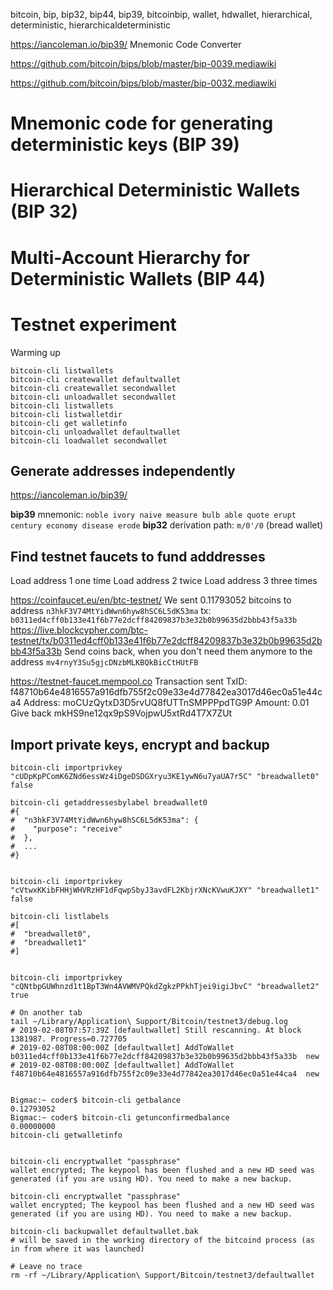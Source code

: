 bitcoin, bip, bip32, bip44, bip39, bitcoinbip, wallet, hdwallet, hierarchical, deterministic, hierarchicaldeterministic

https://iancoleman.io/bip39/
  Mnemonic Code Converter

https://github.com/bitcoin/bips/blob/master/bip-0039.mediawiki

https://github.com/bitcoin/bips/blob/master/bip-0032.mediawiki

# Mnemonic code for generating deterministic keys (BIP 39)

# Hierarchical Deterministic Wallets (BIP 32)

# Multi-Account Hierarchy for Deterministic Wallets (BIP 44)

# Testnet experiment

Warming up

```
bitcoin-cli listwallets
bitcoin-cli createwallet defaultwallet
bitcoin-cli createwallet secondwallet
bitcoin-cli unloadwallet secondwallet
bitcoin-cli listwallets
bitcoin-cli listwalletdir
bitcoin-cli get walletinfo
bitcoin-cli unloadwallet defaultwallet
bitcoin-cli loadwallet secondwallet
```
## Generate addresses independently

https://iancoleman.io/bip39/

**bip39** mnemonic: `noble ivory naive measure bulb able quote erupt century economy disease erode`
**bip32** derivation path:
`m/0'/0`  (bread wallet)

## Find testnet faucets to fund adddresses

Load address 1 one time
Load address 2 twice
Load address 3 three times

https://coinfaucet.eu/en/btc-testnet/
We sent 0.11793052 bitcoins to address
`n3hkF3V74MtYidWwn6hyw8hSC6L5dK53ma`
tx: `b0311ed4cff0b133e41f6b77e2dcff84209837b3e32b0b99635d2bbb43f5a33b`
https://live.blockcypher.com/btc-testnet/tx/b0311ed4cff0b133e41f6b77e2dcff84209837b3e32b0b99635d2bbb43f5a33b
Send coins back, when you don't need them anymore to the address `mv4rnyY3Su5gjcDNzbMLKBQkBicCtHUtFB`

https://testnet-faucet.mempool.co
Transaction sent
TxID: f48710b64e4816557a916dfb755f2c09e33e4d77842ea3017d46ec0a51e44ca4
Address: moCUzQytxD3D5rvUQ8fUTTnSMPPPpdTG9P
Amount: 0.01
Give back mkHS9ne12qx9pS9VojpwU5xtRd4T7X7ZUt

## Import private keys, encrypt and backup

```
bitcoin-cli importprivkey "cUDpKpPComK6ZNd6essWz4iDgeDSDGXryu3KE1ywN6u7yaUA7r5C" "breadwallet0" false

bitcoin-cli getaddressesbylabel breadwallet0
#{
#  "n3hkF3V74MtYidWwn6hyw8hSC6L5dK53ma": {
#    "purpose": "receive"
#  },
#  ...
#}


bitcoin-cli importprivkey "cVtwxKKibFHHjWHVRzHF1dFqwpSbyJ3avdFL2KbjrXNcKVwuKJXY" "breadwallet1" false

bitcoin-cli listlabels
#[
#  "breadwallet0",
#  "breadwallet1"
#]


bitcoin-cli importprivkey "cQNtbpGUWhnzd1t1BpT3Wn4AVWMVPQkdZgkzPPkhTjei9igiJbvC" "breadwallet2" true

# On another tab
tail ~/Library/Application\ Support/Bitcoin/testnet3/debug.log
# 2019-02-08T07:57:39Z [defaultwallet] Still rescanning. At block 1381987. Progress=0.727705
# 2019-02-08T08:00:00Z [defaultwallet] AddToWallet b0311ed4cff0b133e41f6b77e2dcff84209837b3e32b0b99635d2bbb43f5a33b  new
# 2019-02-08T08:00:00Z [defaultwallet] AddToWallet f48710b64e4816557a916dfb755f2c09e33e4d77842ea3017d46ec0a51e44ca4  new


Bigmac:~ coder$ bitcoin-cli getbalance
0.12793052
Bigmac:~ coder$ bitcoin-cli getunconfirmedbalance
0.00000000
bitcoin-cli getwalletinfo


bitcoin-cli encryptwallet "passphrase"
wallet encrypted; The keypool has been flushed and a new HD seed was generated (if you are using HD). You need to make a new backup.

bitcoin-cli encryptwallet "passphrase"
wallet encrypted; The keypool has been flushed and a new HD seed was generated (if you are using HD). You need to make a new backup.

bitcoin-cli backupwallet defaultwallet.bak
# will be saved in the working directory of the bitcoind process (as in from where it was launched)

# Leave no trace
rm -rf ~/Library/Application\ Support/Bitcoin/testnet3/defaultwallet
```
